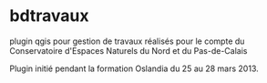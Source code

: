 bdtravaux
=========

plugin qgis pour gestion de travaux réalisés
pour le compte du Conservatoire d'Espaces Naturels du Nord et du Pas-de-Calais

Plugin initié pendant la formation Oslandia du 25 au 28 mars 2013.
